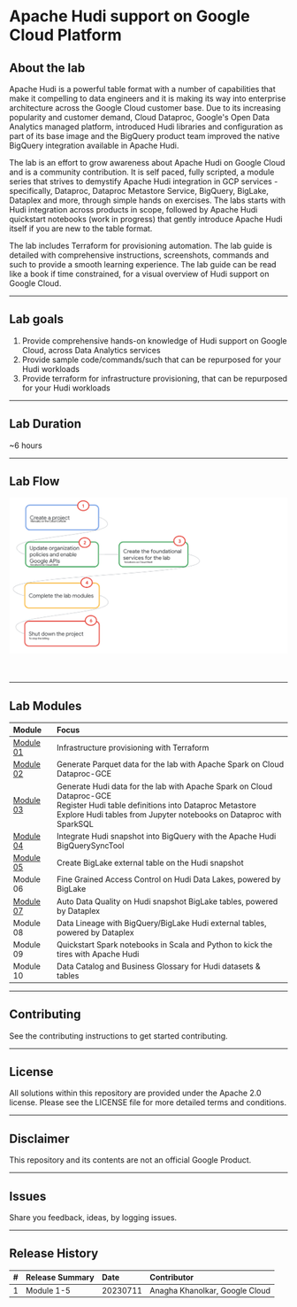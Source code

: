 # Apache Hudi support on Google Cloud Platform

## About the lab

Apache Hudi is a powerful table format with a number of capabilities that make it compelling to data engineers and it is making its way into enterprise architecture across the Google Cloud customer base. Due to its increasing popularity and customer demand, Cloud Dataproc, Google's Open Data Analytics managed platform, introduced Hudi libraries and configuration as part of its base image and the BigQuery product team improved the native BigQuery integration available in Apache Hudi.   

The lab is an effort to grow awareness about Apache Hudi on Google Cloud and is a community contribution. It is self paced, fully scripted, a module series that strives to demystify Apache Hudi integration in GCP services - specifically, Dataproc, Dataproc Metastore Service, BigQuery, BigLake, Dataplex and more, through simple hands on exercises. The labs starts with Hudi integration across products in scope, followed by Apache Hudi quickstart notebooks (work in progress) that gently introduce Apache Hudi itself if you are new to the table format.

The lab includes Terraform for provisioning automation. The lab guide is detailed with comprehensive instructions, screenshots, commands and such to provide a smooth learning experience. The lab guide can be read like a book if time constrained, for a visual overview of Hudi support on Google Cloud. 

<hr>


## Lab goals

1. Provide comprehensive hands-on knowledge of Hudi support on Google Cloud, across Data Analytics services
2. Provide sample code/commands/such that can be repurposed for your Hudi workloads
4. Provide terraform for infrastructure provisioning, that can be repurposed for your Hudi workloads

<hr>


## Lab Duration

~6 hours

<hr>


## Lab Flow

![README](04-images/m00-01.png)   
<br><br>

<hr>

## Lab Modules

| Module | Focus | 
| :-- | :--- |  
| [Module 01](03-lab-guide/Module-01.md) |  Infrastructure provisioning with Terraform | 
| [Module 02](03-lab-guide/Module-02.md) |  Generate Parquet data for the lab with Apache Spark on Cloud Dataproc-GCE |
| [Module 03](03-lab-guide/Module-03.md) |  Generate Hudi data for the lab with Apache Spark on Cloud Dataproc-GCE<br>Register Hudi table definitions into Dataproc Metastore<br>Explore Hudi tables from Jupyter notebooks on Dataproc with SparkSQL  | 
| [Module 04](03-lab-guide/Module-04.md) |  Integrate Hudi snapshot into BigQuery with the Apache Hudi BigQuerySyncTool |
| [Module 05](03-lab-guide/Module-05.md) |  Create BigLake external table on the Hudi snapshot |
| Module 06 |  Fine Grained Access Control on Hudi Data Lakes, powered by BigLake |
| [Module 07](03-lab-guide/Module-07.md) |  Auto Data Quality on Hudi snapshot BigLake tables, powered by Dataplex |
| Module 08 |  Data Lineage with BigQuery/BigLake Hudi external tables, powered by Dataplex |
| Module 09 |  Quickstart Spark notebooks in Scala and Python to kick the tires with Apache Hudi |
| Module 10 |  Data Catalog and Business Glossary for Hudi datasets & tables |

<hr>

## Contributing
See the contributing instructions to get started contributing.

<hr>

## License
All solutions within this repository are provided under the Apache 2.0 license. Please see the LICENSE file for more detailed terms and conditions.

<hr>

## Disclaimer
This repository and its contents are not an official Google Product.

<hr>

## Issues
Share you feedback, ideas, by logging issues.

<hr>

## Release History

| # | Release Summary | Date | Contributor |
| :-- | :--- |  :--- |  :--- |  
| 1 |  Module 1-5 | 20230711 | Anagha Khanolkar, Google Cloud |

